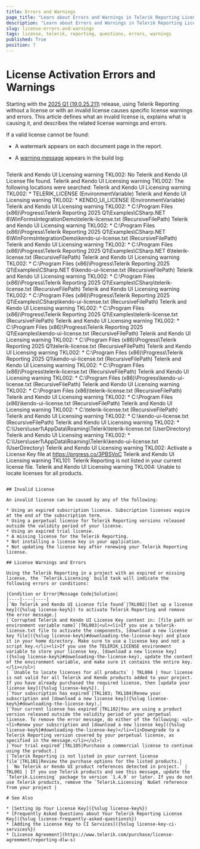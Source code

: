 ```yaml
---
title: Errors and Warnings
page_title: "Learn about Errors and Warnings in Telerik Reporting Licensing."
description: "Learn about Errors and Warnings in Telerik Reporting Licensing after the 2025 Q1 (19.0.25.211) release."
slug: license-errors-and-warnings
tags: license, telerik, reporting, questions, errors, warnings
published: True
position: 7
---
```


# License Activation Errors and Warnings

Starting with the [2025 Q1 (19.0.25.211)](https://www.telerik.com/support/whats-new/reporting/release-history/progress-telerik-reporting-2025-q1-19-0-25-211) release, using Telerik Reporting without a license or with an invalid license causes specific license warnings and errors. This article defines what an invalid license is, explains what is causing it, and describes the related license warnings and errors.

If a valid license cannot be found:

- A watermark appears on each document page in the report.
- A [warning message](#license-errors-and-warnings) appears in the build log:

    ````
Telerik and Kendo UI Licensing warning TKL002: No Telerik and Kendo UI License file found.
    Telerik and Kendo UI Licensing warning TKL002: The following locations were searched:
    Telerik and Kendo UI Licensing warning TKL002:  * TELERIK_LICENSE (EnvironmentVariable)
    Telerik and Kendo UI Licensing warning TKL002:  * KENDO_UI_LICENSE (EnvironmentVariable)
    Telerik and Kendo UI Licensing warning TKL002:  * C:\Program Files (x86)\Progress\Telerik Reporting 2025 Q1\Examples\CSharp\.NET 6\WinFormsIntegrationDemo\telerik-license.txt (RecursiveFilePath)
    Telerik and Kendo UI Licensing warning TKL002:  * C:\Program Files (x86)\Progress\Telerik Reporting 2025 Q1\Examples\CSharp\.NET 6\WinFormsIntegrationDemo\kendo-ui-license.txt (RecursiveFilePath)
    Telerik and Kendo UI Licensing warning TKL002:  * C:\Program Files (x86)\Progress\Telerik Reporting 2025 Q1\Examples\CSharp\.NET 6\telerik-license.txt (RecursiveFilePath)
    Telerik and Kendo UI Licensing warning TKL002:  * C:\Program Files (x86)\Progress\Telerik Reporting 2025 Q1\Examples\CSharp\.NET 6\kendo-ui-license.txt (RecursiveFilePath)
    Telerik and Kendo UI Licensing warning TKL002:  * C:\Program Files (x86)\Progress\Telerik Reporting 2025 Q1\Examples\CSharp\telerik-license.txt (RecursiveFilePath)
    Telerik and Kendo UI Licensing warning TKL002:  * C:\Program Files (x86)\Progress\Telerik Reporting 2025 Q1\Examples\CSharp\kendo-ui-license.txt (RecursiveFilePath)
    Telerik and Kendo UI Licensing warning TKL002:  * C:\Program Files (x86)\Progress\Telerik Reporting 2025 Q1\Examples\telerik-license.txt (RecursiveFilePath)
    Telerik and Kendo UI Licensing warning TKL002:  * C:\Program Files (x86)\Progress\Telerik Reporting 2025 Q1\Examples\kendo-ui-license.txt (RecursiveFilePath)
    Telerik and Kendo UI Licensing warning TKL002:  * C:\Program Files (x86)\Progress\Telerik Reporting 2025 Q1\telerik-license.txt (RecursiveFilePath)
    Telerik and Kendo UI Licensing warning TKL002:  * C:\Program Files (x86)\Progress\Telerik Reporting 2025 Q1\kendo-ui-license.txt (RecursiveFilePath)
    Telerik and Kendo UI Licensing warning TKL002:  * C:\Program Files (x86)\Progress\telerik-license.txt (RecursiveFilePath)
    Telerik and Kendo UI Licensing warning TKL002:  * C:\Program Files (x86)\Progress\kendo-ui-license.txt (RecursiveFilePath)
    Telerik and Kendo UI Licensing warning TKL002:  * C:\Program Files (x86)\telerik-license.txt (RecursiveFilePath)
    Telerik and Kendo UI Licensing warning TKL002:  * C:\Program Files (x86)\kendo-ui-license.txt (RecursiveFilePath)
    Telerik and Kendo UI Licensing warning TKL002:  * C:\telerik-license.txt (RecursiveFilePath)
    Telerik and Kendo UI Licensing warning TKL002:  * C:\kendo-ui-license.txt (RecursiveFilePath)
    Telerik and Kendo UI Licensing warning TKL002:  * C:\Users\user1\AppData\Roaming\Telerik\telerik-license.txt (UserDirectory)
    Telerik and Kendo UI Licensing warning TKL002:  * C:\Users\user1\AppData\Roaming\Telerik\kendo-ui-license.txt (UserDirectory)
    Telerik and Kendo UI Licensing warning TKL002: Activate a License Key file at https://prgress.co/3PBSVoC
    Telerik and Kendo UI Licensing warning TKL101: Telerik Reporting is not listed in your current license file.
    Telerik and Kendo UI Licensing warning TKL004: Unable to locate licenses for all products.
````

## Invalid License

An invalid license can be caused by any of the following:

* Using an expired subscription license. Subscription licenses expire at the end of the subscription term.
* Using a perpetual license for Telerik Reporting versions released outside the validity period of your license.
* Using an expired trial license.
* A missing license for the Telerik Reporting.
* Not installing a license key in your application.
* Not updating the license key after renewing your Telerik Reporting license.

## License Warnings and Errors

Using the Telerik Reporting in a project with an expired or missing license, the `Telerik.Licensing` build task will indicate the following errors or conditions:

|Condition or Error|Message Code|Solution|
|----|----|----|
|`No Telerik and Kendo UI License file found`|TKL002|[Set up a license key]({%slug license-key%}) to activate Telerik Reporting and remove the error message.|
|`Corrupted Telerik and Kendo UI License Key content in: [file path or environment variable name]`|TKL003|<ul><li>If you use a telerik-license.txt file to activate the components, [download a new license key file]({%slug license-key%}#downloading-the-license-key) and place it in your home directory. Make sure to use a license key and not a script key.</li><li>If you use the TELERIK_LICENSE environment variable to store your license key, [download a new license key]({%slug license-key%}#downloading-the-license-key), update the content of the environment variable, and make sure it contains the entire key.</li></ul>|
| `Unable to locate licenses for all products` | TKL004 | Your license is not valid for all Telerik and Kendo products added to your project. If you have already purchased the required license, then [update your license key]({%slug license-key%}). |
|`Your subscription has expired`|TKL103; TKL104|Renew your subscription and [download a new license key]({%slug license-key%}#downloading-the-license-key).|
|`Your current license has expired`|TKL102|You are using a product version released outside the validity period of your perpetual license. To remove the error message, do either of the following: <ul><li>Renew your subscription and [download a new license key]({%slug license-key%}#downloading-the-license-key)</li><li>Downgrade to a Telerik Reporting version covered by your perpetual license, as specified in the message.</li></ul>|
|`Your trial expired`|TKL105|Purchase a commercial license to continue using the product.|
|`Telerik Reporting is not listed in your current license file`|TKL101|Review the purchase options for the listed products.|
| `No Telerik or Kendo UI product references detected in project.` | TKL001 | If you use Telerik products and see this message, update the `Telerik.Licensing` package to version `1.4.9` or later. If you do not use Telerik products, remove the `Telerik.Licensing` NuGet reference from your project |

# See Also

* [Setting Up Your License Key]({%slug license-key%})
* [Frequently Asked Questions about Your Telerik Reporting License Key]({%slug license-frequently-asked-questions%})
* [Adding the License Key to CI Services]({%slug license-key-ci-services%})
* [License Agreement](https://www.telerik.com/purchase/license-agreement/reporting-dlw-s)
